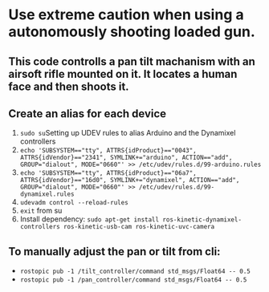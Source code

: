 # Use extreme caution when using a autonomously shooting loaded gun.
## This code controlls a pan tilt machanism with an airsoft rifle mounted on it. It locates a human face and then shoots it.

## Create an alias for each device
1. `sudo su`Setting up UDEV rules to alias Arduino and the Dynamixel controllers
2. `echo 'SUBSYSTEM=="tty", ATTRS{idProduct}=="0043", ATTRS{idVendor}=="2341", SYMLINK+="arduino", ACTION=="add", GROUP="dialout", MODE="0660"' >> /etc/udev/rules.d/99-arduino.rules`
3. `echo 'SUBSYSTEM=="tty", ATTRS{idProduct}=="06a7", ATTRS{idVendor}=="16d0", SYMLINK+="dynamixel", ACTION=="add", GROUP="dialout", MODE="0660"' >> /etc/udev/rules.d/99-dynamixel.rules`
4. `udevadm control --reload-rules`
5. `exit` from su
6. Install dependency:
    `sudo apt-get install ros-kinetic-dynamixel-controllers ros-kinetic-usb-cam ros-kinetic-uvc-camera`

## To manually adjust the pan or tilt from cli:
* `rostopic pub -1 /tilt_controller/command std_msgs/Float64 -- 0.5`
* `rostopic pub -1 /pan_controller/command std_msgs/Float64 -- 0.5`
